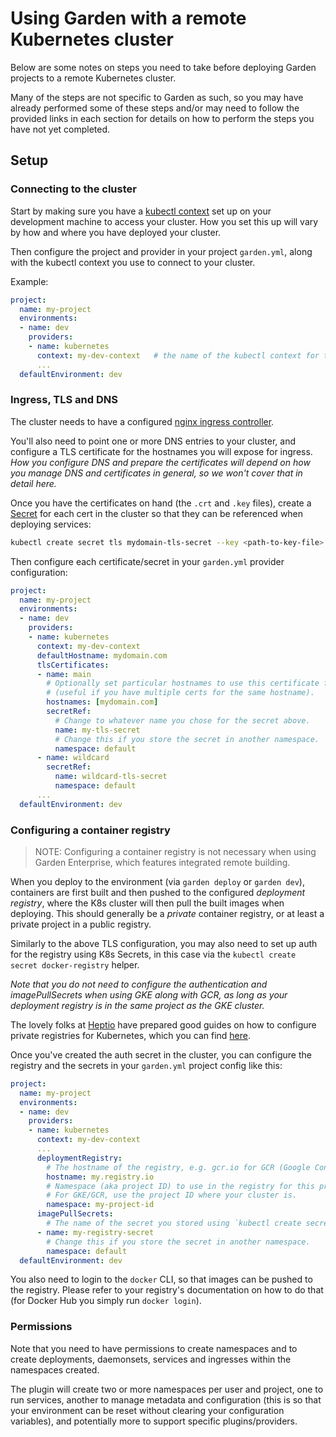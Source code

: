 # Using Garden with a remote Kubernetes cluster

Below are some notes on steps you need to take before deploying Garden projects to a remote Kubernetes cluster.

Many of the steps are not specific to Garden as such, so you may have already performed some of these steps
and/or may need to follow the provided links in each section for details on how to perform the steps you have
not yet completed.

## Setup 

### Connecting to the cluster

Start by making sure you have a [kubectl context](https://kubernetes.io/docs/tasks/access-application-cluster/configure-access-multiple-clusters/)
set up on your development machine to access your cluster. How you set this up will vary by how and where you
have deployed your cluster.

Then configure the project and provider in your project `garden.yml`, along with the kubectl context you use to
connect to your cluster.

Example:

```yaml
project:
  name: my-project
  environments:
  - name: dev
    providers:
    - name: kubernetes
      context: my-dev-context   # the name of the kubectl context for the cluster
      ...
  defaultEnvironment: dev
```

### Ingress, TLS and DNS

The cluster needs to have a configured [nginx ingress controller](https://github.com/kubernetes/ingress-nginx).

You'll also need to point one or more DNS entries to your cluster, and configure a TLS certificate for the hostnames
you will expose for ingress.
_How you configure DNS and prepare the certificates will depend on how you manage DNS and certificates in general,
so we won't cover that in detail here._

Once you have the certificates on hand (the `.crt` and `.key` files), create a
[Secret](https://kubernetes.io/docs/concepts/configuration/secret/) for each cert in the cluster so that
they can be referenced when deploying services:

```sh
kubectl create secret tls mydomain-tls-secret --key <path-to-key-file> --cert <path-to-crt-file>
```

Then configure each certificate/secret in your `garden.yml` provider configuration:

```yaml
project:
  name: my-project
  environments:
  - name: dev
    providers:
    - name: kubernetes
      context: my-dev-context
      defaultHostname: mydomain.com
      tlsCertificates:
      - name: main
        # Optionally set particular hostnames to use this certificate for
        # (useful if you have multiple certs for the same hostname).
        hostnames: [mydomain.com]
        secretRef:
          # Change to whatever name you chose for the secret above.
          name: my-tls-secret
          # Change this if you store the secret in another namespace.
          namespace: default
      - name: wildcard
        secretRef:
          name: wildcard-tls-secret
          namespace: default
      ...
  defaultEnvironment: dev
```

### Configuring a container registry

> NOTE: Configuring a container registry is not necessary when using Garden Enterprise, which features integrated remote building.

When you deploy to the environment (via `garden deploy` or `garden dev`), containers are first built and then pushed
to the configured _deployment registry_, where the K8s cluster will then pull the built images when deploying.
This should generally be a _private_ container registry, or at least a private project in a public registry.

Similarly to the above TLS configuration, you may also need to set up auth for the registry using K8s Secrets, in this
case via the `kubectl create secret docker-registry` helper.

_Note that you do not need to configure the authentication and imagePullSecrets when using GKE along with GCR,
as long as your deployment registry is in the same project as the GKE cluster._

The lovely folks at [Heptio](https://heptio.com) have prepared good guides on how to configure private registries
for Kubernetes, which you can find [here](http://docs.heptio.com/content/private-registries.html).

Once you've created the auth secret in the cluster, you can configure the registry and the secrets in your
`garden.yml` project config like this:

```yaml
project:
  name: my-project
  environments:
  - name: dev
    providers:
    - name: kubernetes
      context: my-dev-context
      ...
      deploymentRegistry:
        # The hostname of the registry, e.g. gcr.io for GCR (Google Container Registry)
        hostname: my.registry.io
        # Namespace (aka project ID) to use in the registry for this project.
        # For GKE/GCR, use the project ID where your cluster is.
        namespace: my-project-id
      imagePullSecrets:
        # The name of the secret you stored using `kubectl create secret docker-registry`
      - name: my-registry-secret
        # Change this if you store the secret in another namespace.
        namespace: default
  defaultEnvironment: dev
```

You also need to login to the `docker` CLI, so that images can be pushed to the registry. Please refer
to your registry's documentation on how to do that (for Docker Hub you simply run `docker login`).

### Permissions

Note that you need to have permissions to create namespaces and to create deployments,
daemonsets, services and ingresses within the namespaces created.

The plugin will create two or more namespaces per user and project, one to run services, another to manage
metadata and configuration (this is so that your environment can be reset without
clearing your configuration variables), and potentially more to support specific plugins/providers.